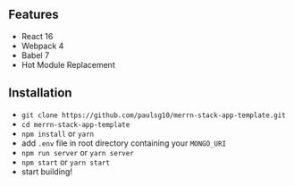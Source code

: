 ## Features

* React 16
* Webpack 4
* Babel 7
* Hot Module Replacement

## Installation

* `git clone https://github.com/paulsg10/merrn-stack-app-template.git`
* `cd merrn-stack-app-template`
* `npm install` or `yarn`
* add `.env` file in root directory containing your `MONGO_URI`
* `npm run server` or `yarn server`
* `npm start` or `yarn start`
* start building!
